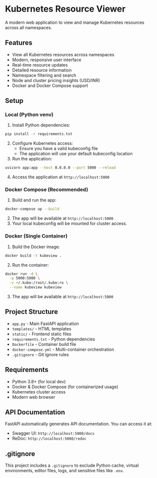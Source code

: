 # Kubernetes Resource Viewer

A modern web application to view and manage Kubernetes resources across all namespaces.

## Features

- View all Kubernetes resources across namespaces
- Modern, responsive user interface
- Real-time resource updates
- Detailed resource information
- Namespace filtering and search
- Node and cluster pricing insights (USD/INR)
- Docker and Docker Compose support

## Setup

### Local (Python venv)
1. Install Python dependencies:
```bash
pip install -r requirements.txt
```
2. Configure Kubernetes access:
   - Ensure you have a valid kubeconfig file
   - The application will use your default kubeconfig location
3. Run the application:
```bash
uvicorn app:app --host 0.0.0.0 --port 5000 --reload
```
4. Access the application at `http://localhost:5000`

### Docker Compose (Recommended)
1. Build and run the app:
```bash
docker-compose up --build
```
2. The app will be available at `http://localhost:5000`
3. Your local kubeconfig will be mounted for cluster access.

### Docker (Single Container)
1. Build the Docker image:
```bash
docker build -t kubeview .
```
2. Run the container:
```bash
docker run -d \
  -p 5000:5000 \
  -v ~/.kube:/root/.kube:ro \
  --name kubeview kubeview
```
3. The app will be available at `http://localhost:5000`

## Project Structure
- `app.py` - Main FastAPI application
- `templates/` - HTML templates
- `static/` - Frontend static files
- `requirements.txt` - Python dependencies
- `Dockerfile` - Container build file
- `docker-compose.yml` - Multi-container orchestration
- `.gitignore` - Git ignore rules

## Requirements
- Python 3.8+ (for local dev)
- Docker & Docker Compose (for containerized usage)
- Kubernetes cluster access
- Modern web browser

## API Documentation
FastAPI automatically generates API documentation. You can access it at:
- Swagger UI: `http://localhost:5000/docs`
- ReDoc: `http://localhost:5000/redoc`

## .gitignore
This project includes a `.gitignore` to exclude Python cache, virtual environments, editor files, logs, and sensitive files like `.env`. 